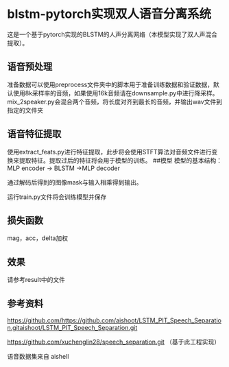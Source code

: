# blstm-pytorch实现双人语音分离系统

这是一个基于pytorch实现的BLSTM的人声分离网络（本模型实现了双人声混合提取）。

## 语音预处理

准备数据可以使用preprocess文件夹中的脚本用于准备训练数据和验证数据，默认使用8k采样率的音频，如果使用16k音频请在downsample.py中进行降采样。mix_2speaker.py会混合两个音频，将长度对齐到最长的音频，并输出wav文件到指定的文件夹

## 语音特征提取
使用extract_feats.py进行特征提取，此步将会使用STFT算法对音频文件进行变换来提取特征。提取过后的特征将会用于模型的训练。
##模型
模型的基本结构：MLP encoder -> BLSTM ->MLP decoder

通过解码后得到的图像mask与输入相乘得到输出。

运行train.py文件将会训练模型并保存

## 损失函数
mag，acc，delta加权
## 效果

请参考result中的文件

## 参考资料

https://github.com/https://github.com/aishoot/LSTM_PIT_Speech_Separation.gitaishoot/LSTM_PIT_Speech_Separation.git

https://github.com/xuchenglin28/speech_separation.git    （基于此工程实现）

语音数据集来自 aishell
